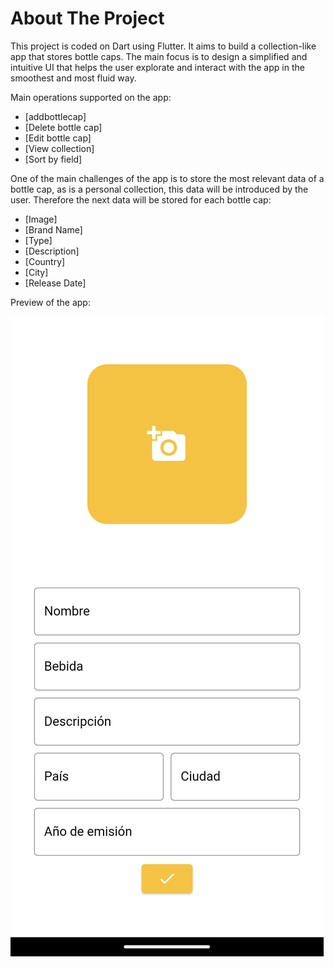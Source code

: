 # About The Project

This project is coded on Dart using Flutter.
It aims to build a collection-like app that stores bottle caps. The main focus is to design a simplified and intuitive UI 
that helps the user explorate and interact with the app in the smoothest and most fluid way.

Main operations supported on the app:

- [addbottlecap]
- [Delete bottle cap]
- [Edit bottle cap]
- [View collection]
- [Sort by field]

One of the main challenges of the app is to store the most relevant data of a bottle cap, as is a personal collection,
this data will be introduced by the user. Therefore the next data will be stored for each bottle cap:
- [Image]
- [Brand Name]
- [Type]
- [Description]
- [Country]
- [City]
- [Release Date]

Preview of the app:

![alt text](https://github.com/JulianOjea/bottle_cap_gallery/blob/main/preview_images/add_bottle_cap.png?raw=true)